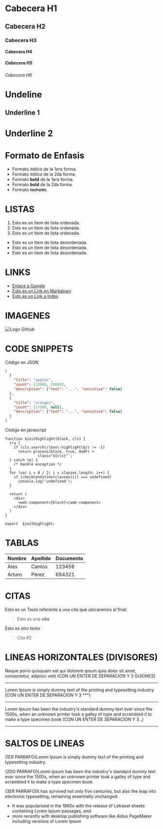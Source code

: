 # Cabecera H1
## Cabecera H2
### Cabecera H3
#### Cabecera H4
##### Cabecera H5
###### Cabecera H6

# Undeline
Underline 1
-----------

Underline 2
===========

# Formato de Enfasis
- Formato *itálica* de la 1era forma.
- Formato _itálica_ de la 2da forma.
- Formato **bold** de la 1era forma.
- Formato __bold__ de la 2da forma.
- Formato ~~tachado~~.

# LISTAS
1. Esto es un Item de lista ordenada.
2. Esto es un Item de lista ordenada.
3. Esto es un Item de lista ordenada.
- Esto es un Item de lista desordenada.
- Esto es un Item de lista desordenada.
- Esto es un Item de lista desordenada.

# LINKS
- <a href="http://google.com">Enlace a Google</a>
- [Esto es un Link en Markdown](http://google.com)
- [Esto es un Link a Index](index.html)

# IMAGENES
![Logo Github](https://global-uploads.webflow.com/5f5a53e153805db840dae2db/6073fbf151fa4565d48572dc_GitHub_aprender-programaci%25C3%25B3n.jpeg)

# CODE SNIPPETS
Código en JSON
``` JSON
[
  {
    "title": "apples",
    "count": [12000, 20000],
    "description": {"text": "...", "sensitive": false}
  },
  {
    "title": "oranges",
    "count": [17500, null],
    "description": {"text": "...", "sensitive": false}
  }
]
```
Código en javascript
```
function $initHighlight(block, cls) {
  try {
    if (cls.search(/\bno\-highlight\b/) != -1)
      return process(block, true, 0x0F) +
             ` class="${cls}"`;
  } catch (e) {
    /* handle exception */
  }
  for (var i = 0 / 2; i < classes.length; i++) {
    if (checkCondition(classes[i]) === undefined)
      console.log('undefined');
  }

  return (
    <div>
      <web-component>{block}</web-component>
    </div>
  )
}

export  $initHighlight;
```

# TABLAS
| Nombre | Apellido | Documento |
| ------ | -------- | --------- |
| Alex | Cantos | 123456 |
| Arturo | Pérez | 654321 |

# CITAS 
Esto es un Texto referente a una cita que ubicaremos al final:
> Esto es una **cita**

Esto es otro texto
> Cita #2

# LINEAS HORIZONTALES (DIVISORES)
Neque porro quisquam est qui dolorem ipsum quia dolor sit amet, consectetur, adipisci velit (CON UN ENTER DE SEPARACION Y 3 GUIONES)

---

Lorem Ipsum is simply dummy text of the printing and typesetting industry (CON UN ENTER DE SEPARACION Y 3 ***)

***

Lorem Ipsum has been the industry's standard dummy text ever since the 1500s, when an unknown printer took a galley of type and scrambled it to make a type specimen book (CON UN ENTER DE SEPARACION Y 3 _)

___

# SALTOS DE LINEAS
(1ER PARRAFO)Lorem Ipsum is simply dummy text of the printing and typesetting industry.

(2DO PARRAFO)Lorem Ipsum has been the industry's standard dummy text ever since the 1500s, when an unknown printer took a galley of type and scrambled it to make a type specimen book.

(3ER PARRAFO)It has survived not only five centuries, but also the leap into electronic typesetting, remaining essentially unchanged.
- It was popularised in the 1960s with the release of Letraset sheets containing Lorem Ipsum passages, and
- more recently with desktop publishing software like Aldus PageMaker including versions of Lorem Ipsum